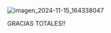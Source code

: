 ![imagen_2024-11-15_164338047](https://github.com/user-attachments/assets/3bbca8b2-6c7e-4abc-840c-2e0ba8f20682)



GRACIAS TOTALES!!
